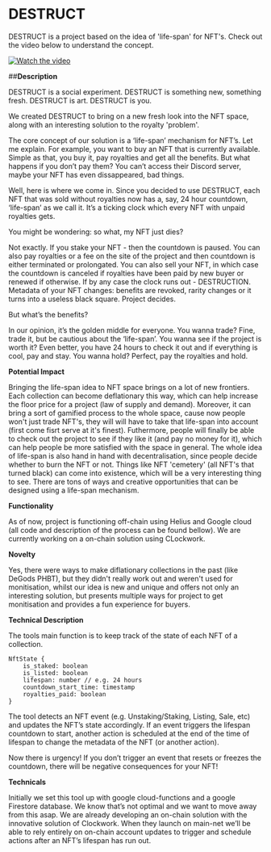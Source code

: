 # DESTRUCT
DESTRUCT is a project based on the idea of 'life-span' for NFT's. Check out the video below to understand the concept. 

[![Watch the video](https://img.youtube.com/vi/krO8dXZs_PE/maxresdefault.jpg)](https://youtu.be/krO8dXZs_PE)

##**Description** 

DESTRUCT is a social experiment. DESTRUCT is something new, something fresh. DESTRUCT is art. DESTRUCT is you. 

We created DESTRUCT to bring on a new fresh look into the NFT space, along with an interesting solution to the royalty 'problem'.

The core concept of our solution is a ‘life-span’ mechanism for NFT’s. Let me explain. For example, you want to buy an NFT that is currently available. Simple as that, you buy it, pay royalties and get all the benefits. But what happens if you don’t pay them? You can’t access their Discord server, maybe your NFT has even dissappeared, bad things. 

Well, here is where we come in. Since you decided to use DESTRUCT, each NFT that was sold without royalties now has a, say, 24 hour countdown, ‘life-span’ as we call it. It’s a ticking clock which every NFT with unpaid royalties gets. 

You might be wondering: so what, my NFT just dies? 

Not exactly. If you stake your NFT - then the countdown is paused. You can also pay royalties or a fee on the site of the project and then countdown is either terminated or prolongated. You can also sell your NFT, in which case the countdown is canceled if royalties have been paid by new buyer or renewed if otherwise. If by any case the clock runs out - DESTRUCTION. Metadata of your NFT changes: benefits are revoked, rarity changes or it turns into a useless black square. Project decides. 

But what’s the benefits? 

In our opinion, it’s the golden middle for everyone. You wanna trade? Fine, trade it, but be cautious about the ‘life-span’. You wanna see if the project is worth it? Even better, you have 24 hours to check it out and if everything is cool, pay and stay. You wanna hold? Perfect, pay the royalties and hold. 

**Potential Impact**

Bringing the life-span idea to NFT space brings on a lot of new frontiers. Each collection can become deflationary this way, which can help increase the floor price for a project (law of supply and demand). Moreover, it can bring a sort of gamified process to the whole space, cause now people won't just trade NFT's, they will will have to take that life-span into account (first come fisrt serve at it's finest). Futhermore, people will finally be able to check out the project to see if they like it (and pay no money for it), which can help people be more satisfied with the space in general. The whole idea of life-span is also hand in hand with decentralisation, since people decide whether to burn the NFT or not. Things like NFT 'cemetery' (all NFT's that turned black) can come into existence, which will be a very interesting thing to see. There are tons of ways and creative opportunities that can be designed using a life-span mechanism. 

**Functionality** 

As of now, project is functioning off-chain using Helius and Google cloud (all code and description of the process can be found bellow). We are currently working on a on-chain solution using CLockwork. 

**Novelty**

Yes, there were ways to make diflationary collections in the past (like DeGods PHBT), but they didn't really work out and weren't used for monitisation, whilst our idea is new and unique and offers not only an interesting solution, but presents multiple ways for project to get monitisation and provides a fun experience for buyers. 

**Technical Description**

The tools main function is to keep track of the state of each NFT of a collection.

```
NftState {
	is_staked: boolean
	is_listed: boolean
	lifespan: number // e.g. 24 hours
	countdown_start_time: timestamp
	royalties_paid: boolean
}
```

The tool detects an NFT event (e.g. Unstaking/Staking, Listing, Sale, etc) and updates the NFT’s state accordingly. If an event triggers the lifespan countdown to start, another action is scheduled at the end of the time of lifespan to change the metadata of the NFT (or another action). 

Now there is urgency! If you don’t trigger an event that resets or freezes the countdown, there will be negative consequences for your NFT!

**Technicals**

Initially we set this tool up with google cloud-functions and a google Firestore database. We know that’s not optimal and we want to move away from this asap. We are already developing an on-chain solution with the innovative solution of Clockwork. When they launch on main-net we’ll be able to rely entirely on on-chain account updates to trigger and schedule actions after an NFT’s lifespan has run out.
